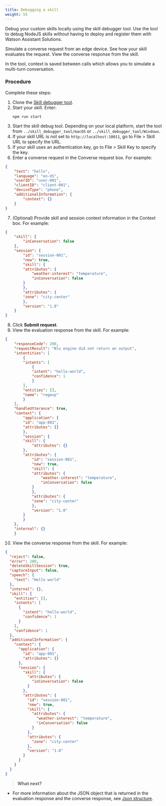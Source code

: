 ```yaml
---
title: Debugging a skill
weight: 55
---
```

Debug your custom skills locally using the skill debugger tool.  Use the tool to debug NodeJS skills without having to deploy and register them with Watson Assistant Solutions.

Simulate a converse request from an edge device. See how your skill evaluates the request.  View the converse response from the skill.

In the tool, context is saved between calls which allows you to simulate a multi-turn conversation.

### Procedure

Complete these steps:

1.  Clone the [Skill debugger tool](https://github.com/Watson-Personal-Assistant/skill-debugger-tool). 
2.  Start your skill. Enter:
    ```
    npm run start

    ```
3. Start the skill debug tool.  Depending on your local platform, start the tool from `../skill_debugger_tool/macOS` or `../skill_debugger_tool/Windows`. 
4. If your skill URL is not set to `http://localhost:10011`, go to File > Skill URL to specify the URL.
5. If your skill uses an authentication key, go to File > Skill Key to specify the key.
6. Enter a converse request in the Converse request box. For example:
```JSON
{
    "text": "hello",
    "language": "en-US",
    "userID": "user-001",
    "clientID": "client-001",
    "deviceType": "phone",
    "additionalInformation": {
        "context": {}
    }
}
```
7. (Optional) Provide skill and session context information in the Context box.  For example:
```JSON
{
    "skill": {
        "inConversation": false
    },
    "session": {
        "id": "session-001",
        "new": true,
        "skill": {
        "attributes": {
            "weather-interest": "temperature",
            "inConversation": false
        }
        },
        "attributes": {
        "zone": "city-center"
        },
        "version": "1.0"
    }
}

```
8. Click **Submit request**.
9. View the evaluation response from the skill.  For example:
```JSON
{
    "responseCode": 200,
    "requestResult": "Nlu engine did not return an output",
    "intentities": [
        {
        "intents": [
            {
            "intent": "hello-world",
            "confidence": 1
            }
        ],
        "entities": [],
        "name": "regexp"
        }
    ],
    "handleUtterance": true,
    "context": {
        "application": {
        "id": "app-001",
        "attributes": {}
        },
        "session": {
        "skill": {
            "attributes": {}
        },
        "attributes": {
            "id": "session-001",
            "new": true,
            "skill": {
            "attributes": {
                "weather-interest": "temperature",
                "inConversation": false
            }
            },
            "attributes": {
            "zone": "city-center"
            },
            "version": "1.0"
        }
        }
    },
    "internal": {}
    }

```

10.  View the converse response from the skill. For example:
```JSON
{
  "reject": false,
  "error": 200,
  "deleteSkillSession": true,
  "captureInput": false,
  "speech": {
    "text": "Hello world"
  },
  "internal": {},
  "skill": {
    "entities": [],
    "intents": [
      {
        "intent": "hello-world",
        "confidence": 1
      }
    ],
    "confidence": 1
  },
  "additionalInformation": {
    "context": {
      "application": {
        "id": "app-001",
        "attributes": {}
      },
      "session": {
        "skill": {
          "attributes": {
            "inConversation": false
          }
        },
        "attributes": {
          "id": "session-001",
          "new": true,
          "skill": {
            "attributes": {
              "weather-interest": "temperature",
              "inConversation": false
            }
          },
          "attributes": {
            "zone": "city-center"
          },
          "version": "1.0"
        }
      }
    }
  }
}

```

> **What next?**
- For more information about the JSON object that is returned in the evaluation response and the converse response, see [Json structure]({{site.baseurl}}/reference/JSON_formats/).

